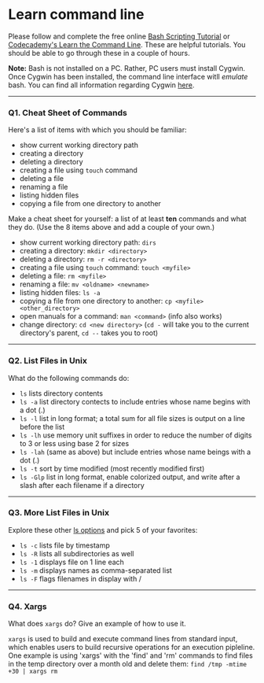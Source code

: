 # Learn command line

Please follow and complete the free online [Bash Scripting Tutorial](https://ryanstutorials.net/bash-scripting-tutorial/) or [Codecademy's Learn the Command Line](https://www.codecademy.com/learn/learn-the-command-line). These are helpful tutorials. You should be able to go through these in a couple of hours.

**Note:** Bash is not installed on a PC. Rather, PC users must install Cygwin. Once Cygwin has been installed, the command line interface witll _emulate_ bash. You can find all information regarding Cygwin [here](https://www.cygwin.com/).

---

### Q1.  Cheat Sheet of Commands  

Here's a list of items with which you should be familiar:  
* show current working directory path
* creating a directory
* deleting a directory
* creating a file using `touch` command
* deleting a file
* renaming a file
* listing hidden files
* copying a file from one directory to another

Make a cheat sheet for yourself: a list of at least **ten** commands and what they do.  (Use the 8 items above and add a couple of your own.)  

* show current working directory path: `dirs`
* creating a directory: `mkdir <directory>`
* deleting a directory: `rm -r <directory>`
* creating a file using `touch` command: `touch <myfile>`
* deleting a file: `rm <myfile>`
* renaming a file: `mv <oldname> <newname>`
* listing hidden files: `ls -a`
* copying a file from one directory to another: `cp <myfile> <other_directory>`
* open manuals for a command: `man <command>` (info also works)
* change directory: `cd <new directory>` (`cd -` will take you to the current directory's parent, `cd --` takes you to root)

---

### Q2.  List Files in Unix   

What do the following commands do:  

* `ls`       lists directory contents
* `ls -a`    list directory contects to include entries whose name begins with a dot (.)
* `ls -l`    list in long format; a total sum for all file sizes is output on a line before the list
* `ls -lh`   use memory unit suffixes in order to reduce the number of digits to 3 or less using base 2 for sizes
* `ls -lah`  (same as above) but include entries whose name beings with a dot (.)
* `ls -t`    sort by time modified (most recently modified first)
* `ls -Glp`  list in long format, enable colorized output, and write after a slash after each filename if a directory


---

### Q3.  More List Files in Unix  

Explore these other [ls options](http://www.techonthenet.com/unix/basic/ls.php) and pick 5 of your favorites:

* `ls -c`    lists file by timestamp
* `ls -R`    lists all subdirectories as well
* `ls -1`    displays file on 1 line each
* `ls -m`    displays names as comma-separated list
* `ls -F`    flags filenames in display with /
---

### Q4.  Xargs   

What does `xargs` do? Give an example of how to use it.

`xargs` is used to build and execute command lines from standard input, which enables users to build recursive operations for an execution pipleline. One example is using 'xargs' with the 'find' and 'rm' commands to find files in the temp directory over a month old and delete them: `find /tmp -mtime +30 | xargs rm`
 

